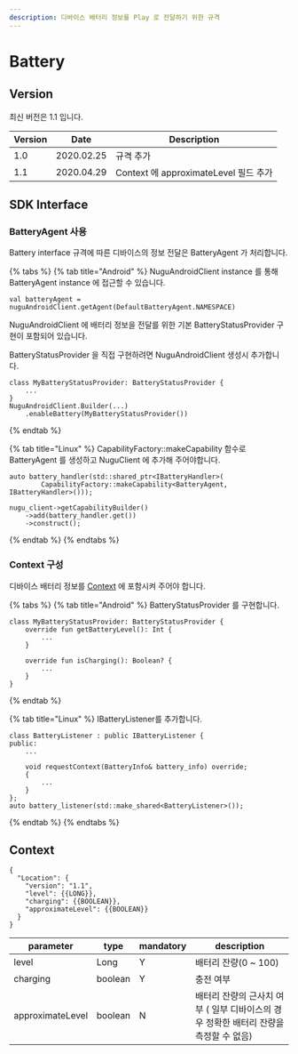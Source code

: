 ```yaml
---
description: 디바이스 배터리 정보를 Play 로 전달하기 위한 규격
---
```


# Battery

## Version

최신 버전은 1.1 입니다.

| Version | Date       | Description                      |
| ------- | ---------- | -------------------------------- |
| 1.0     | 2020.02.25 | 규격 추가                            |
| 1.1     | 2020.04.29 | Context 에 approximateLevel 필드 추가 |

## SDK Interface

### BatteryAgent 사용

Battery interface 규격에 따른 디바이스의 정보 전달은 BatteryAgent 가 처리합니다.

{% tabs %}
{% tab title="Android" %}
NuguAndroidClient instance 를 통해 BatteryAgent instance 에 접근할 수 있습니다.

```
val batteryAgent = nuguAndroidClient.getAgent(DefaultBatteryAgent.NAMESPACE)
```

NuguAndroidClient 에 배터리 정보을 전달를 위한 기본 BatteryStatusProvider 구현이 포함되어 있습니다.

BatteryStatusProvider 을 직접 구현하려면 NuguAndroidClient 생성시 추가합니다.

```
class MyBatteryStatusProvider: BatteryStatusProvider {
    ...
}
NuguAndroidClient.Builder(...)
    .enableBattery(MyBatteryStatusProvider())
```
{% endtab %}

{% tab title="Linux" %}
CapabilityFactory::makeCapability 함수로 BatteryAgent 를 생성하고 NuguClient 에 추가해 주어야합니다.

```
auto battery_handler(std::shared_ptr<IBatteryHandler>(
        CapabilityFactory::makeCapability<BatteryAgent, IBatteryHandler>()));

nugu_client->getCapabilityBuilder()
    ->add(battery_handler.get())
    ->construct();
```
{% endtab %}
{% endtabs %}

### Context 구성

디바이스 배터리 정보를 [Context](battery.md#context) 에 포함시켜 주어야 합니다.

{% tabs %}
{% tab title="Android" %}
BatteryStatusProvider 를 구현합니다.

```
class MyBatteryStatusProvider: BatteryStatusProvider {
    override fun getBatteryLevel(): Int {
        ...
    }

    override fun isCharging(): Boolean? {
        ...
    }
}
```
{% endtab %}

{% tab title="Linux" %}
IBatteryListener를 추가합니다.

```
class BatteryListener : public IBatteryListener {
public:
    ...

    void requestContext(BatteryInfo& battery_info) override;
    {
        ...
    }
};
auto battery_listener(std::make_shared<BatteryListener>());
```
{% endtab %}
{% endtabs %}

## Context

```
{
  "Location": {
    "version": "1.1",
    "level": {{LONG}},
    "charging": {{BOOLEAN}},
    "approximateLevel": {{BOOLEAN}}
  }
}
```

| parameter        | type    | mandatory | description                                        |
| ---------------- | ------- | --------- | -------------------------------------------------- |
| level            | Long    | Y         | 배터리 잔량(0 \~ 100)                                   |
| charging         | boolean | Y         | 충전 여부                                              |
| approximateLevel | boolean | N         | 배터리 잔량의 근사치 여부 ( 일부 디바이스의 경우 정확한 배터리 잔량을 측정할 수 없음) |
